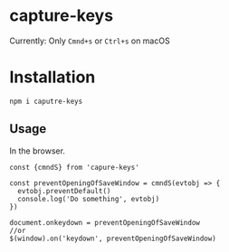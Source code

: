 # capture-keys

Currently: Only `Cmnd+s` or `Ctrl+s` on macOS

# Installation
`npm i caputre-keys`

## Usage
In the browser.

```
const {cmndS} from 'capure-keys'

const preventOpeningOfSaveWindow = cmndS(evtobj => {
  evtobj.preventDefault()
  console.log('Do something', evtobj)
})

document.onkeydown = preventOpeningOfSaveWindow
//or
$(window).on('keydown', preventOpeningOfSaveWindow)
```